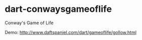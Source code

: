 dart-conwaysgameoflife
======================

Conway's Game of Life

Demo:
http://www.daftspaniel.com/dart/gameoflife/gollow.html

